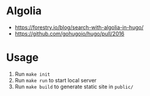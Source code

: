 # Algolia

- https://forestry.io/blog/search-with-algolia-in-hugo/
- https://github.com/gohugoio/hugo/pull/2016

# Usage

1. Run `make init` 
2. Run `make run` to start local server
3. Run `make build` to generate static site in `public/`
